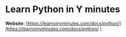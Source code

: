 # Learn Python in Y minutes

**Website:** [https://learnxinyminutes.com/docs/python/](https://learnxinyminutes.com/docs/python/
)
